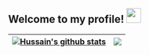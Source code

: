
## Welcome to my profile! <img src="https://raw.githubusercontent.com/MartinHeinz/MartinHeinz/master/wave.gif" width="30px">

| <a href="https://github.com/alexwholland/github-readme-stats"><img align="center" src="https://github-readme-stats.vercel.app/api?username=alexwholland&show_icons=true&include_all_commits=true&count_private=true&theme=algolia" alt="Hussain's github stats" /></a> | <a href="https://github.com/hussaino03/github-readme-stats"><img align="center" src="https://github-readme-stats.vercel.app/api/top-langs/?username=alexwholland&langs_count=10&theme=algolia&layout=compact" /></a> |
| ------------- | ------------- |
